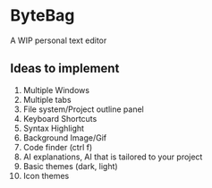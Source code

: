 # ByteBag
A WIP personal text editor

## Ideas to implement

1. Multiple Windows 
1. Multiple tabs
2. File system/Project outline panel
3. Keyboard Shortcuts
4. Syntax Highlight
5. Background Image/Gif
6. Code finder (ctrl f)
7. AI explanations, AI that is tailored to your project
3. Basic themes (dark, light)
4. Icon themes

